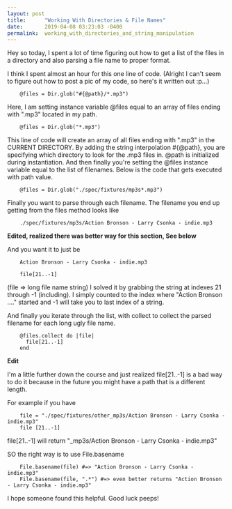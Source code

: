 ```yaml
---
layout: post
title:      "Working With Directories & File Names"
date:       2019-04-08 03:23:03 -0400
permalink:  working_with_directories_and_string_manipulation
---
```



Hey so today, I spent a lot of time figuring out how to get a list of the files in a directory and also parsing a file name to proper format.

I think I spent almost an hour for this one line of code.
(Alright I can't seem to figure out how to post a pic of my code, so here's it written out :p...)

```
    @files = Dir.glob("#{@path}/*.mp3")
```

Here, I am setting instance variable @files equal to an array of files ending with ".mp3" located in my path.





```
    @files = Dir.glob("*.mp3")
```

This line of code will create an array of all files ending with ".mp3" in the CURRENT DIRECTORY.
By adding the string interpolation #{@path}, you are specifying which directory to look for the .mp3 files in.
@path is initialized during instantiation.
And then finally you're setting the @files instance variable equal to the list of filenames.
Below is the code that gets executed with path value.

```
    @files = Dir.glob("./spec/fixtures/mp3s*.mp3")
```

Finally you want to parse through each filename.
The filename you end up getting from the files method looks like

```
    ./spec/fixtures/mp3s/Action Bronson - Larry Csonka - indie.mp3
```

****Edited, realized there was better way for this section, See below****

And you want it to just be 

```
    Action Bronson - Larry Csonka - indie.mp3
```

```
    file[21..-1]
```
(file => long file name string)
I solved it by grabbing the string at indexes 21 through -1 (including).
I simply counted to the index where "Action Bronson ...." started and -1 will take you to last index of a string.

And finally you iterate through the list, with collect to collect the parsed filename for each long ugly file name.

```
    @files.collect do |file|
      file[21..-1]
    end
```

****Edit****

I'm a little further down the course and just realized file[21..-1] is a bad way to do it because in the future you might have a path that is a different length. 

For example if you have
```
    file = "./spec/fixtures/other_mp3s/Action Bronson - Larry Csonka - indie.mp3"
    file [21..-1]
```

file[21..-1] will return "_mp3s/Action Bronson - Larry Csonka - indie.mp3"

SO the right way is to use File.basename

```
    File.basename(file) #=> "Action Bronson - Larry Csonka - indie.mp3"
    File.basename(file, ".*") #=> even better returns "Action Bronson - Larry Csonka - indie.mp3"
```

I hope someone found this helpful. Good luck peeps!




